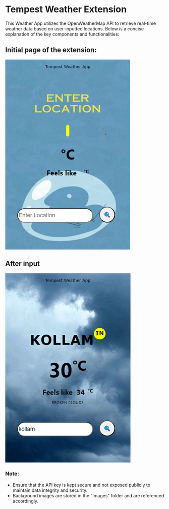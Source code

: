 # Tempest Weather Extension
This Weather App utilizes the OpenWeatherMap API to retrieve real-time weather data based on user-inputted locations. Below is a concise explanation of the key components and functionalities:

## Initial page of the extension:
![](./screenshots/screenshot1.png)
## After input
![](./screenshots/screenshot2.png)

### Note:
- Ensure that the API key is kept secure and not exposed publicly to maintain data integrity and security.
- Background images are stored in the "images" folder and are referenced accordingly.
